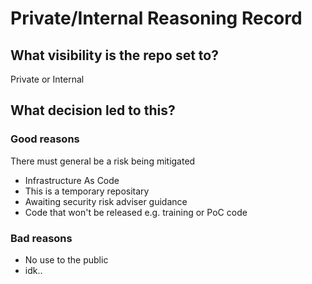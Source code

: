 # Private/Internal Reasoning Record
## What visibility is the repo set to?
Private or Internal
## What decision led to this?
### Good reasons
There must general be a risk being mitigated
* Infrastructure As Code
* This is a temporary repositary
* Awaiting security risk adviser guidance
* Code that won't be released e.g. training or PoC code
### Bad reasons
* No use to the public
* idk..
